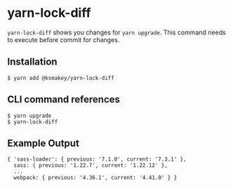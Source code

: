 # yarn-lock-diff

`yarn-lock-diff` shows you changes for `yarn upgrade`.
This command needs to execute before commit for changes.

## Installation

```
$ yarn add @ksmakey/yarn-lock-diff
```

## CLI command references

```
$ yarn upgrade
$ yarn-lock-diff
```

## Example Output

```
{ 'sass-loader': { previous: '7.1.0', current: '7.3.1' },
  sass: { previous: '1.22.7', current: '1.22.12' },
  ...
  webpack: { previous: '4.36.1', current: '4.41.0' } }
```

